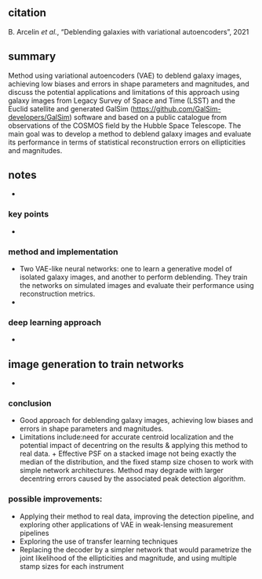 ## citation
B. Arcelin _et al._, “Deblending galaxies with variational autoencoders”, 2021

## summary
Method using variational autoencoders (VAE) to deblend galaxy images, achieving low biases and errors in shape parameters and magnitudes, and discuss the potential applications and limitations of this approach using galaxy images from Legacy Survey of Space and Time (LSST) and the Euclid satellite and generated GalSim (https://github.com/GalSim-developers/GalSim) software and based on a public catalogue from observations of the COSMOS field by the Hubble Space Telescope. The main goal was to develop a method to deblend galaxy images and evaluate its performance in terms of statistical reconstruction errors on ellipticities and magnitudes. 

## notes
- 

### key points
-

###  method and implementation
-  Two VAE-like neural networks: one to learn a generative model of isolated galaxy images, and another to perform deblending. They train the networks on simulated images and evaluate their performance using reconstruction metrics.
-  

### deep learning approach
-

## image generation to train networks
- 

### conclusion
- Good approach for deblending galaxy images, achieving low biases and errors in shape parameters and magnitudes.
- Limitations include:need for accurate centroid localization and the potential impact of decentring on the results & applying this method to real data. + Effective PSF on a stacked image not being exactly the median of the distribution, and the fixed stamp size chosen to work with simple network architectures. Method may degrade with larger decentring errors caused by the associated peak detection algorithm.

### possible improvements:
- Applying their method to real data, improving the detection pipeline, and exploring other applications of VAE in weak-lensing measurement pipelines
- Exploring the use of transfer learning techniques
- Replacing the decoder by a simpler network that would parametrize the joint likelihood of the ellipticities and magnitude, and using multiple stamp sizes for each instrument

